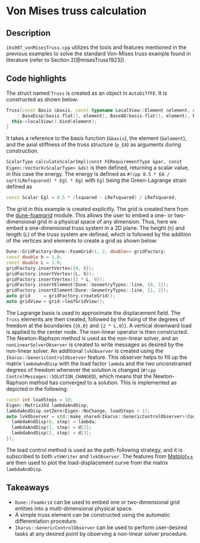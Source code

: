<!--
SPDX-FileCopyrightText: 2022 The Ikarus Developers mueller@ibb.uni-stuttgart.de
SPDX-License-Identifier: CC-BY-SA-4.0
-->

# Von Mises truss calculation  

## Description

`iks007_vonMisesTruss.cpp` utilizes the tools and features mentioned in the previous examples to solve the 
standard Von-Mises truss example found in literature (refer to Section 2[@misesTruss1923]).


## Code highlights

The struct named `Truss` is created as an object in `AutoDiffFE`. It is constructed as shown below:
```cpp
Truss(const Basis &basis, const typename LocalView::Element &element, double p_EA)
    : BaseDisp(basis.flat(), element), BaseAD(basis.flat(), element), EA{p_EA} {
  this->localView().bind(element);
}
```
It takes a reference to the basis function (`&basis`), the element (`&element`), and the axial stiffness of the 
truss structure (`p_EA`) as arguments during construction.

`ScalarType calculateScalarImpl(const FERequirementType &par, const Eigen::VectorX<ScalarType> &dx)` is
then defined, returning a scalar value, in this case the energy.
The energy is defined as `#!cpp 0.5 * EA / sqrt(LRefsquared) * Egl * Egl` with `Egl` being the Green-Lagrange strain defined as
```cpp
const Scalar Egl = 0.5 * (lsquared - LRefsquared) / LRefsquared;
```
The grid in this example is created explicitly. The grid is created here from the [dune-foamgrid](https://www.dune-project.org/modules/dune-foamgrid/) module.
This allows the user to embed a one- or two-dimensional grid in a physical space of any dimension. Thus, here we embed 
a one-dimensional truss system in a 2D plane. The height (`h`) and length (`L`) of the truss system are defined, which is followed by 
the addition of the vertices and elements to create a grid as shown below:
```cpp
Dune::GridFactory<Dune::FoamGrid<1, 2, double>> gridFactory;
const double h = 1.0;
const double L = 1.0;
gridFactory.insertVertex({0, 0});
gridFactory.insertVertex({L, h});
gridFactory.insertVertex({2 * L, 0});
gridFactory.insertElement(Dune::GeometryTypes::line, {0, 1});
gridFactory.insertElement(Dune::GeometryTypes::line, {1, 2});
auto grid     = gridFactory.createGrid();
auto gridView = grid->leafGridView();
```
The Lagrange basis is used to approximate the displacement field. The `Truss` elements are then created, followed by the fixing of the 
degrees of freedom at the boundaries (`{0,0}` and `{2 * L,0}`). A vertical downward load is applied to the center node.
The non-linear operator is then constructed. The Newton-Raphson method is used as the non-linear solver, and an `nonLinearSolverObserver` is 
created to write messages as desired by the non-linear solver. An additional `lvkObserver` is created using the `Ikarus::GenericControlObserver` 
feature. This observer helps to fill up the matrix `lambdaAndDisp` with the load factor `lambda` and the two unconstrained degrees of freedom whenever 
the solution is changed (`#!cpp ControlMessages::SOLUTION_CHANGED`), which means that the Newton-Raphson method has converged to a solution.
This is implemented as depicted in the following:
```cpp
const int loadSteps = 10;
Eigen::Matrix3Xd lambdaAndDisp;
lambdaAndDisp.setZero(Eigen::NoChange, loadSteps + 1);
auto lvkObserver = std::make_shared<Ikarus::GenericControlObserver>(ControlMessages::SOLUTION_CHANGED, [&](int step) {
  lambdaAndDisp(0, step) = lambda;
  lambdaAndDisp(1, step) = d[2];
  lambdaAndDisp(2, step) = d[3];
});
```
The load control method is used as the path-following strategy, and it is subscribed to both `vtkWriter` and `lvkObserver`.
The features from [Matplot++](https://github.com/alandefreitas/matplotplusplus) are then used to plot the load-displacement curve from the matrix `lambdaAndDisp`.

## Takeaways

- `Dune::FoamGrid` can be used to embed one or two-dimensional grid entities into a multi-dimensional physical space.
- A simple truss element can be constructed using the automatic differentiation procedure.
- `Ikarus::GenericControlObserver` can be used to perform user-desired tasks at any desired point by observing a non-linear solver procedure.
